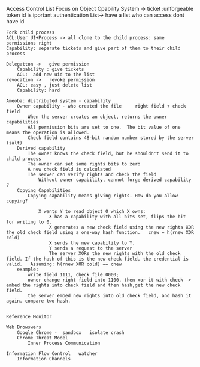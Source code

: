 Access Control List
    Focus on Object
    Cpability System -> ticket :unforgeable   token   id is iportant  authentication
    List-> have a list who can access                  dont have id

    Fork child process
    ACL:User UI+Process -> all clone to the child process: same permissions right
    Capability: separate tickets and give part of them to their child process

    Delegatton ->   give permission
        Capability : give tickets
        ACL:  add new uid to the list
    revocation ->   revoke permission
        ACL: easy , just delete list
        Capability: hard 
    
    Ameoba: distributed system - capability
        Owner capability - who created the file     right field + check field
            When the server creates an object, returns the owner capabilities
            All permission bits are set to one.  The bit value of one means the operation is allowed.
            Check field contains 48-bit random number stored by the server  (salt)
        Derived capability
            The owner knows the check field, but he shouldn't send it to child process
            The owner can set some rights bits to zero
            A new check field is calculated
            The server can verify rights and check the field
                Without owner capability, cannot forge derived capability ?
        Copying Capabilities
            Copying capability means giving rights. How do you allow copying?
            
                X wants Y to read object O which X owns:
                    X has a capability with all bits set, flips the bit for writing to 0.   
                    X generates a new check field using the new rights XOR the old check field using a one-way hash function.   cnew = h(rnew XOR cold)
                    X sends the new capability to Y.
                    Y sends a request to the server
                    The server XORs the new rights with the old check field. If the hash of this is the new check field, the credential is valid.   Assuming: h(rnew XOR cold) == cnew
        example:
            write field 1111, check file 0000;
            owner change right field into 1100, then xor it with check ->  embed the rights into check field and then hash,get the new check field.  
            the server embed new rights into old check field, and hash it again. compare two hash.

        
    Reference Monitor
    
    Web Browswers 
        Google Chrome -  sandbox   isolate crash
        Chrome Threat Model 
            Inner Process Communication 

    Information Flow Control   watcher
        Information Channels
        

